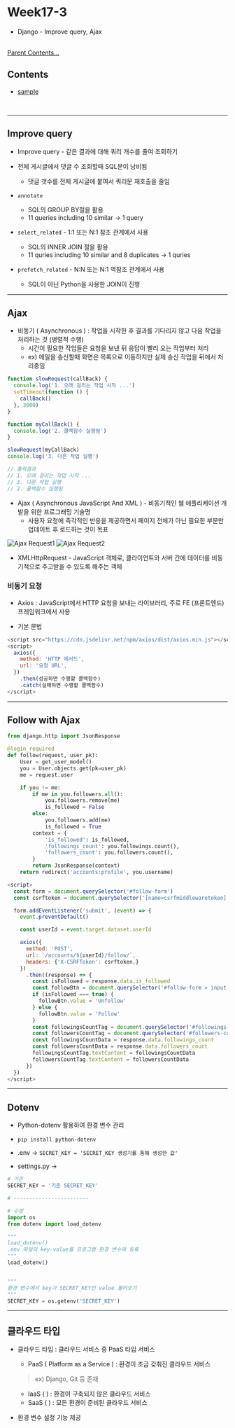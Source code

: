 # Week17-3

-   Django - Improve query, Ajax


<link rel="stylesheet" href="../../assets/stylesheets/my_style.css">

<br>[Parent Contents...](../../README.md/#til-today-i-learned)


## Contents
- [sample](#sample)

<br>


-----


## Improve query

- Improve query - 같은 결과에 대해 쿼리 개수를 줄여 조회하기

- 전체 게시글에서 댓글 수 조회할때 SQL문이 낭비됨
  + 댓글 갯수를 전체 게시글에 붙여서 쿼리문 재호출을 줄임

- `annotate`
  + SQL의 GROUP BY절을 활용
  + 11 queries including 10 similar -> 1 query

- `select_related` - 1:1 또는 N:1 참조 관계에서 사용
  + SQL의 INNER JOIN 절을 활용
  + 11 quries including 10 similar and 8 duplicates -> 1 quries

- `prefetch_related` - N:N 또는 N:1 역참조 관계에서 사용
  + SQL이 아닌 Python을 사용한 JOIN이 진행


-----


## Ajax

- 비동기 ( Asynchronous ) : 작업을 시작한 후 결과를 기다리지 않고 다음 작업을 처리하는 것 (병렬적 수행)
  + 시간이 필요한 작업들은 요청을 보낸 뒤 응답이 빨리 오는 작업부터 처리
  + ex) 메일을 송신할때 화면은 목록으로 이동하지만 실제 송신 작업을 뒤에서 처리중임

```js
function slowRequest(callBack) {
  console.log('1. 오래 걸리는 작업 시작 ...')
  setTimeout(function () {
    callBack()
  }, 3000)
}

function myCallBack() {
  console.log('2. 콜백함수 실행됨')
}

slowRequest(myCallBack)
console.log('3. 다른 작업 실행')

// 출력결과
// 1. 오래 걸리는 작업 시작 ...
// 3. 다른 작업 실행
// 2. 콜백함수 실행됨
```

- Ajax ( Asynchronous JavaScript And XML ) - 비동기적인 웹 애플리케이션 개발을 위한 <span>프로그래밍 기술명</span>
  + 사용자 요청에 즉각적인 반응을 제공하면서 페이지 전체가 아닌 필요한 부분만 업데이트 후 로드하는 것이 목표

![Ajax Request1](assets/01.JPG)
![Ajax Request2](assets/02.JPG)

- XMLHttpRequest - JavaScript 객체로, 클라이언트와 서버 간에 데이터를 비동기적으로 주고받을 수 있도록 해주는 객체

### 비동기 요청

- Axios : JavaScript에서 HTTP 요청을 보내는 라이브러리, 주로 FE (프론트엔드) 프레임워크에서 사용

- 기본 문법
```js
<script src="https://cdn.jsdelivr.net/npm/axios/dist/axios.min.js"></script>
<script>
  axios({
    method: 'HTTP 메서드',
    url: '요청 URL',
  })
    .then(성공하면 수행할 콜백함수)
    .catch(실패하면 수행할 콜백함수)
</script>
```


-----


## Follow with Ajax

```py
from django.http import JsonResponse

@login_required
def follow(request, user_pk):
    User = get_user_model()
    you = User.objects.get(pk=user_pk)
    me = request.user

    if you != me:
        if me in you.followers.all():
            you.followers.remove(me)
            is_followed = False
        else:
            you.followers.add(me)
            is_followed = True
        context = {
            'is_followed': is_followed,
            'followings_count': you.followings.count(),
            'followers_count': you.followers.count(),
        }
        return JsonResponse(context)
    return redirect('accounts:profile', you.username)
```
```js
<script>
  const form = document.querySelector('#follow-form')
  const csrftoken = document.querySelector('[name=csrfmiddlewaretoken]').value

  form.addEventListener('submit', (event) => {
    event.preventDefault()

    const userId = event.target.dataset.userId

    axios({
      method: 'POST',
      url: `/accounts/${userId}/follow/`,
      headers: {'X-CSRFToken': csrftoken,}
    })
      .then((response) => {
        const isFollowed = response.data.is_followed
        const followBtn = document.querySelector('#follow-form > input[type=submit]')
        if (isFollowed === true) {
          followBtn.value = 'Unfollow'
        } else {
          followBtn.value = 'Follow'
        }
        const followingsCountTag = document.querySelector('#followings-count')
        const followersCountTag = document.querySelector('#followers-count')
        const followingsCountData = response.data.followings_count
        const followersCountData = response.data.followers_count
        followingsCountTag.textContent = followingsCountData
        followersCountTag.textContent = followersCountData
      })
  })
</script>
```


-----


## Dotenv

- Python-dotenv 활용하여 환경 변수 관리

- `pip install python-dotenv`

- .env -> `SECRET_KEY = 'SECRET_KEY 생성기를 통해 생성한 값'`

- settings.py -> 
```py
# 기존
SECRET_KEY = '기존 SECRET_KEY'

# ------------------------

# 수정
import os
from dotenv import load_dotenv

"""
load_dotenv()
.env 파일의 key-value를 프로그램 환경 변수에 등록
"""
load_dotenv()


"""
환경 변수에서 key가 SECRET_KEY인 value 불러오기
"""
SECRET_KEY = os.getenv('SECRET_KEY')
```


-----


## 클라우드 타입
  
- 클라우드 타입 : 클라우드 서비스 중 PaaS 타입 서비스
  + PaaS ( Platform as a Service ) : 환경이 조금 갖춰진 클라우드 서비스
  > ex) Django, Git 등 존재
  + IaaS (  ) : 환경이 구축되지 않은 클라우드 서비스
  + SaaS (  ) : 모든 환경이 준비된 클라우드 서비스

- 환경 변수 설정 기능 제공